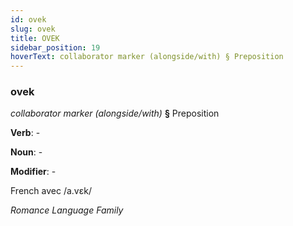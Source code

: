 ```yaml
---
id: ovek
slug: ovek
title: OVEK
sidebar_position: 19
hoverText: collaborator marker (alongside/with) § Preposition
---
```


### ovek

*collaborator marker (alongside/with)* **§** Preposition

**Verb**: -

**Noun**: -

**Modifier**: -

French avec /a.vɛk/

*Romance Language Family*